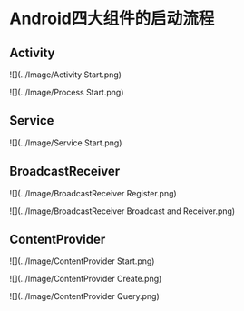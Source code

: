 # Android四大组件的启动流程

## Activity

![](../Image/Activity Start.png)

![](../Image/Process Start.png)

## Service

![](../Image/Service Start.png)

## BroadcastReceiver

![](../Image/BroadcastReceiver Register.png)

![](../Image/BroadcastReceiver Broadcast and Receiver.png)

## ContentProvider

![](../Image/ContentProvider Start.png)

![](../Image/ContentProvider Create.png)

![](../Image/ContentProvider  Query.png)
